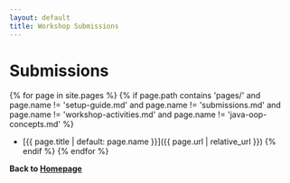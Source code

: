 ```yaml
---
layout: default
title: Workshop Submissions
---
```


# Submissions

{% for page in site.pages %}
  {% if page.path contains 'pages/' and page.name != 'setup-guide.md' and page.name != 'submissions.md' and page.name != 'workshop-activities.md' and page.name != 'java-oop-concepts.md' %}
- [{{ page.title | default: page.name }}]({{ page.url | relative_url }})
  {% endif %}
{% endfor %}

**Back to [Homepage](https://hackersclubsv.github.io/coe-coding-basics-bootcamp/)**
